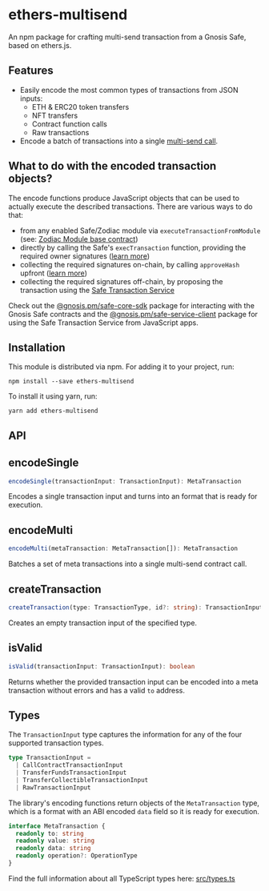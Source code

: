 # ethers-multisend

An npm package for crafting multi-send transaction from a Gnosis Safe, based on ethers.js.

## Features

- Easily encode the most common types of transactions from JSON inputs:
  - ETH & ERC20 token transfers
  - NFT transfers
  - Contract function calls
  - Raw transactions
- Encode a batch of transactions into a single [multi-send call](https://github.com/gnosis/safe-contracts/blob/main/contracts/libraries/MultiSend.sol).

## What to do with the encoded transaction objects?

The encode functions produce JavaScript objects that can be used to actually execute the described transactions.
There are various ways to do that:

- from any enabled Safe/Zodiac module via `executeTransactionFromModule` (see: [Zodiac Module base contract](https://github.com/gnosis/zodiac/blob/master/contracts/core/Module.sol#L43))
- directly by calling the Safe's `execTransaction` function, providing the required owner signatures ([learn more](https://docs.gnosis.io/safe/docs/contracts_tx_execution/))
- collecting the required signatures on-chain, by calling `approveHash` upfront ([learn more](https://docs.gnosis.io/safe/docs/contracts_tx_execution/#on-chain-approvals))
- collecting the required signatures off-chain, by proposing the transaction using the [Safe Transaction Service](https://docs.gnosis.io/safe/docs/tutorial_tx_service_initiate_sign/)

Check out the [@gnosis.pm/safe-core-sdk](https://github.com/gnosis/safe-core-sdk/tree/main/packages/safe-core-sdk) package for interacting with the Gnosis Safe contracts and the [@gnosis.pm/safe-service-client](https://github.com/gnosis/safe-core-sdk/tree/main/packages/safe-service-client) package for using the Safe Transaction Service from JavaScript apps.

## Installation

This module is distributed via npm. For adding it to your project, run:

```
npm install --save ethers-multisend
```

To install it using yarn, run:

```
yarn add ethers-multisend
```

## API

## encodeSingle

```ts
encodeSingle(transactionInput: TransactionInput): MetaTransaction
```

Encodes a single transaction input and turns into an format that is ready for execution.

## encodeMulti

```ts
encodeMulti(metaTransaction: MetaTransaction[]): MetaTransaction
```

Batches a set of meta transactions into a single multi-send contract call.

## createTransaction

```ts
createTransaction(type: TransactionType, id?: string): TransactionInput
```

Creates an empty transaction input of the specified type.

## isValid

```ts
isValid(transactionInput: TransactionInput): boolean
```

Returns whether the provided transaction input can be encoded into a meta transaction without errors and has a valid `to` address.

## Types

The `TransactionInput` type captures the information for any of the four supported transaction types.

```ts
type TransactionInput =
  | CallContractTransactionInput
  | TransferFundsTransactionInput
  | TransferCollectibleTransactionInput
  | RawTransactionInput
```

The library's encoding functions return objects of the `MetaTransaction` type, which is a format with an ABI encoded `data` field so it is ready for execution.

```ts
interface MetaTransaction {
  readonly to: string
  readonly value: string
  readonly data: string
  readonly operation?: OperationType
}
```

Find the full information about all TypeScript types here: [src/types.ts](src/types.ts)
